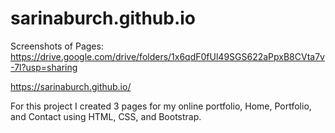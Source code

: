 # sarinaburch.github.io

Screenshots of Pages:
https://drive.google.com/drive/folders/1x6qdF0fUl49SGS622aPpxB8CVta7v-7l?usp=sharing

https://sarinaburch.github.io/

For this project I created 3 pages for my online portfolio, Home, Portfolio, and Contact using HTML, CSS, and Bootstrap.